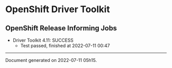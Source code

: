 
OpenShift Driver Toolkit
========================

OpenShift Release Informing Jobs
--------------------------------



* Driver Toolkit 4.11: SUCCESS
  - Test passed, finished at 2022-07-11 00:47






---
Document generated on 2022-07-11 05h15.
